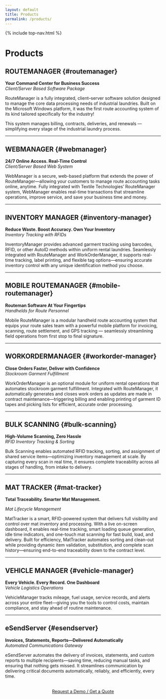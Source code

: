 ```yaml
---
layout: default
title: Products
permalink: /products/
---
```


{% include top-nav.html %}

# Products

## ROUTEMANAGER {#routemanager}
**Your Command Center for Business Success**  
*Client/Server Based Software Package*  

RouteManager is a fully integrated, client–server software solution designed to manage the core data processing needs of industrial laundries. Built on the Microsoft Windows platform, it was the first route accounting system of its kind tailored specifically for the industry!

This system manages billing, contracts, deliveries, and renewals — simplifying every stage of the industrial laundry process.

---

## WEBMANAGER {#webmanager}
**24/7 Online Access. Real-Time Control**  
*Client/Server Based Web System*  

WebManager is a secure, web-based platform that extends the power of RouteManager—allowing your customers to manage route accounting tasks online, anytime. Fully integrated with Textile Technologies’ RouteManager system, WebManager enables real-time transactions that streamline operations, improve service, and save your business time and money.

---

## INVENTORY MANAGER {#inventory-manager}
**Reduce Waste. Boost Accuracy. Own Your Inventory**  
*Inventory Tracking with RFIDs*  

InventoryManager provides advanced garment tracking using barcodes, RFID, or other AutoID methods within uniform rental laundries. Seamlessly integrated with RouteManager and WorkOrderManager, it supports real-time tracking, label printing, and flexible tag options—ensuring accurate inventory control with any unique identification method you choose.

---

## MOBILE ROUTEMANAGER {#mobile-routemanager}
**Routeman Software At Your Fingertips**  
*Handhelds for Route Personnel*  

Mobile RouteManager is a modular handheld route accounting system that equips your route sales team with a powerful mobile platform for invoicing, scanning, route settlement, and GPS tracking — seamlessly streamlining field operations from first stop to final signature.

---

## WORKORDERMANAGER {#workorder-manager}
**Close Orders Faster, Deliver with Confidence**  
*Stockroom Garment Fulfillment*  

WorkOrderManager is an optional module for uniform rental operations that automates stockroom garment fulfillment. Integrated with RouteManager, it automatically generates and closes work orders as updates are made in contract maintenance—triggering billing and enabling printing of garment ID tapes and picking lists for efficient, accurate order processing.

---

## BULK SCANNING {#bulk-scanning}
**High-Volume Scanning, Zero Hassle**  
*RFID Inventory Tracking & Sorting*  

Bulk Scanning enables automated RFID tracking, sorting, and assignment of shared service items—optimizing inventory management at scale. By capturing every scan in real time, it ensures complete traceability across all stages of handling, from intake to delivery.

---

## MAT TRACKER {#mat-tracker}
**Total Traceability. Smarter Mat Management.**

*Mat Lifecycle Management*


MatTracker is a smart, RFID-powered system that delivers full visibility and control over mat inventory and processing. With a live on-screen dashboard, it enables real-time tracking, smart loading queue generation, idle time indicators, and one-touch mat scanning for fast build, load, and delivery. Built for efficiency, MatTracker automates sorting and clean-out while providing dynamic item validation, substitution, and complete scan history—ensuring end-to-end traceability down to the contract level.

---

## VEHICLE MANAGER {#vehicle-manager}
**Every Vehicle. Every Record. One Dashboard**  
*Vehicle Logistics Operations*  

VehicleManager tracks mileage, fuel usage, service records, and alerts across your entire fleet—giving you the tools to control costs, maintain compliance, and stay ahead of routine maintenance.

---

## eSendServer {#esendserver}
**Invoices, Statements, Reports—Delivered Automatically**  
*Automated Communications Gateway*  

eSendServer automates the delivery of invoices, statements, and custom reports to multiple recipients—saving time, reducing manual tasks, and ensuring that nothing gets missed. It streamlines communication by delivering critical documents automatically, reliably, and efficiently, every time.

<p class="cta-wrap" style="text-align:center; margin-top:2rem;">
  <a class="btn-demo" href="{{ '/contact/' | relative_url }}">
    Request a Demo / Get a Quote
  </a>
</p>



